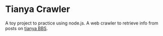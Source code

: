 Tianya Crawler
======

A toy project to practice using node.js.
A web crawler to retrieve info from posts on [tianya BBS](http://bbs.tianya.cn).
